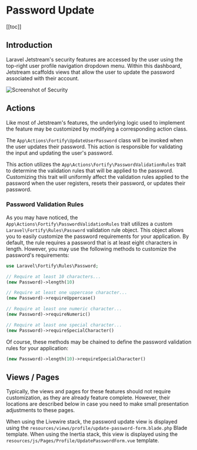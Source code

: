 # Password Update

[[toc]]

## Introduction

Laravel Jetstream's security features are accessed by the user using the top-right user profile navigation dropdown menu. Within this dashboard, Jetstream scaffolds views that allow the user to update the password associated with their account.

![Screenshot of Security](./../../assets/img/security.png)

## Actions

Like most of Jetstream's features, the underlying logic used to implement the feature may be customized by modifying a corresponding action class.

The `App\Actions\Fortify\UpdateUserPassword` class will be invoked when the user updates their password. This action is responsible for validating the input and updating the user's password.

This action utilizes the `App\Actions\Fortify\PasswordValidationRules` trait to determine the validation rules that will be applied to the password. Customizing this trait will uniformly affect the validation rules applied to the password when the user registers, resets their password, or updates their password.

### Password Validation Rules

As you may have noticed, the `App\Actions\Fortify\PasswordValidationRules` trait utilizes a custom `Laravel\Fortify\Rules\Password` validation rule object. This object allows you to easily customize the password requirements for your application. By default, the rule requires a password that is at least eight characters in length. However, you may use the following methods to customize the password's requirements:

```php
use Laravel\Fortify\Rules\Password;

// Require at least 10 characters...
(new Password)->length(10)

// Require at least one uppercase character...
(new Password)->requireUppercase()

// Require at least one numeric character...
(new Password)->requireNumeric()

// Require at least one special character...
(new Password)->requireSpecialCharacter()
```

Of course, these methods may be chained to define the password validation rules for your application:

```php
(new Password)->length(10)->requireSpecialCharacter()
```

## Views / Pages

Typically, the views and pages for these features should not require customization, as they are already feature complete. However, their locations are described below in case you need to make small presentation adjustments to these pages.

When using the Livewire stack, the password update view is displayed using the `resources/views/profile/update-password-form.blade.php` Blade template. When using the Inertia stack, this view is displayed using the `resources/js/Pages/Profile/UpdatePasswordForm.vue` template.
